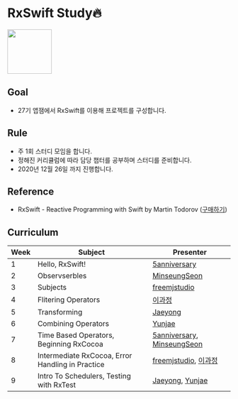 # RxSwift Study🔥

<img src="https://www.thedroidsonroids.com/wp-content/uploads/2016/02/Rx_Logo_M-390x390.png" width="100">

## Goal

- 27기 앱잼에서 RxSwift를 이용해 프로젝트를 구성합니다.



## Rule

- 주 1회 스터디 모임을 합니다.
- 정해진 커리큘럼에 따라 담당 챕터를 공부하며 스터디를 준비합니다.
- 2020년 12월 26일 까지 진행합니다.



## Reference

- RxSwift - Reactive Programming with Swift by Martin Todorov ([구매하기](https://store.raywenderlich.com/products/rxswift?_ga=2.88706715.1421367013.1516248812-515082446.1516248812))



## Curriculum

| Week | Subject                                          | Presenter                                                    |
| ---- | ------------------------------------------------ | ------------------------------------------------------------ |
| 1    | Hello, RxSwift!                                  | [5anniversary](https://github.com/5anniversary)              |
| 2    | Observserbles                                    | [MinseungSeon](https://github.com/minseungseon)              |
| 3    | Subjects                                         | [freemjstudio](https://github.com/freemjstudio)              |
| 4    | Flitering Operators                              | [이과정](https://github.com/gwajeong)                        |
| 5    | Transforming                                     | [Jaeyong](https://github.com/wody27)                         |
| 6    | Combining Operators                              | [Yunjae](https://github.com/qodhrkawk)                       |
| 7    | Time Based Operators, Beginning RxCocoa          | [5anniversary](https://github.com/5anniversary), [MinseungSeon](https://github.com/minseungseon) |
| 8    | Intermediate RxCocoa, Error Handling in Practice | [freemjstudio](https://github.com/freemjstudio), [이과정](https://github.com/gwajeong) |
| 9    | Intro To Schedulers, Testing with RxTest         | [Jaeyong](https://github.com/wody27), [Yunjae](https://github.com/qodhrkawk) |

